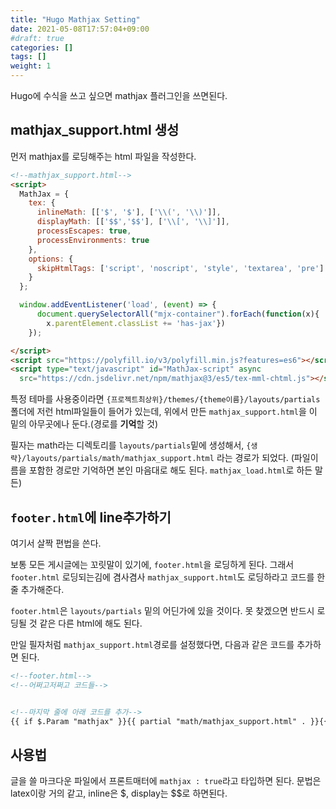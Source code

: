 ```yaml
---
title: "Hugo Mathjax Setting"
date: 2021-05-08T17:57:04+09:00
#draft: true
categories: []
tags: []
weight: 1
---
```


Hugo에 수식을 쓰고 싶으면 mathjax 플러그인을 쓰면된다. 

## mathjax_support.html 생성

먼저 mathjax를 로딩해주는 html 파일을 작성한다.

```html
<!--mathjax_support.html-->
<script>
  MathJax = {
    tex: {
      inlineMath: [['$', '$'], ['\\(', '\\)']],
      displayMath: [['$$','$$'], ['\\[', '\\]']],
      processEscapes: true,
      processEnvironments: true
    },
    options: {
      skipHtmlTags: ['script', 'noscript', 'style', 'textarea', 'pre']
    }
  };

  window.addEventListener('load', (event) => {
      document.querySelectorAll("mjx-container").forEach(function(x){
        x.parentElement.classList += 'has-jax'})
    });

</script>
<script src="https://polyfill.io/v3/polyfill.min.js?features=es6"></script>
<script type="text/javascript" id="MathJax-script" async
  src="https://cdn.jsdelivr.net/npm/mathjax@3/es5/tex-mml-chtml.js"></script>
```

특정 테마를 사용중이라면 `{프로젝트최상위}/themes/{theme이름}/layouts/partials` 폴더에 저런 html파일들이 들어가 있는데, 위에서 만든 `mathjax_support.html`을 이 밑의 아무곳에나 둔다.(경로를 **기억**할 것)

필자는 math라는 디렉토리를 `layouts/partials`밑에 생성해서, `{생략}/layouts/partials/math/mathjax_support.html` 라는 경로가 되었다. (파일이름을 포함한 경로만 기억하면 본인 마음대로 해도 된다. `mathjax_load.html`로 하든 말든)

## `footer.html`에 line추가하기

여기서 살짝 편법을 쓴다.

보통 모든 게시글에는 꼬릿말이 있기에, `footer.html`을 로딩하게 된다. 그래서 `footer.html` 로딩되는김에 겸사겸사 `mathjax_support.html`도 로딩하라고 코드를 한 줄 추가해준다.

`footer.html`은 `layouts/partials` 밑의 어딘가에 있을 것이다. 못 찾겠으면 반드시 로딩될 것 같은 다른 html에 해도 된다.

만일 필자처럼 `mathjax_support.html`경로를 설정했다면, 다음과 같은 코드를 추가하면 된다.

```html
<!--footer.html-->
<!--어쩌고저쩌고 코드들-->


<!--마지막 줄에 아래 코드를 추가-->
{{ if $.Param "mathjax" }}{{ partial "math/mathjax_support.html" . }}{{ end }}
```

## 사용법

글을 쓸 마크다운 파일에서 프론트매터에 `mathjax : true`라고 타입하면 된다. 문법은 latex이랑 거의 같고, inline은 $, display는 $$로 하면된다.